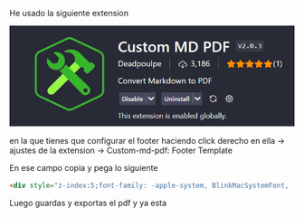 He usado la siguiente extension

![Alt text](image.png)

en la que tienes que configurar el footer haciendo click derecho en ella -> ajustes de la extension -> Custom-md-pdf: Footer Template

En ese campo copia y pega lo siguiente 

```html
<div style="z-index:5;font-family: -apple-system, BlinkMacSystemFont, 'Segoe WPC', 'Segoe UI', 'Ubuntu', 'Droid Sans', sans-serif, 'Meiryo';font-size: 9px;letter-spacing: 0.06em; margin-left: 0.75cm;width:540px;"><div style="margin-bottom: -5px;border-top: 1px solid #000000;padding-top: 10px; justify-content:space-between; display:flex;"><span>Group 4 - <a href="https://github.com/hectorrdez">Hector Rodriguez</a> y <a href="https://github.com/alvaroonc">Alvaro Navajas</a></span><span><a href="https://github.com/hectorrdez/Challenge1-JavaCollections">Challenges 1 - Java Collections</a></span></div><div style="justify-content:center; display:flex;"><div style="font-size: 9px;">&#10022; <span class='pageNumber'></span> / <span class='totalPages'></span> &#10022;</div></div></div>
```

Luego guardas y exportas el pdf y ya esta